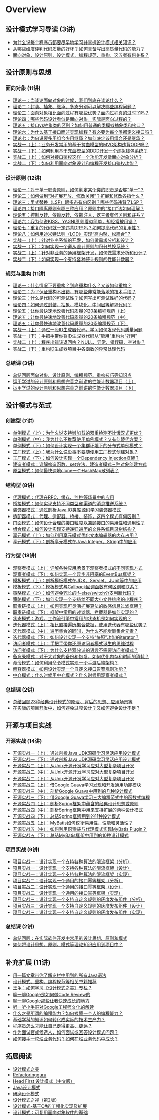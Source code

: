 # Overview

## 设计模式学习导读 (3讲)
<div class="cards">
  <div class="card pattern">
    <strong>  </strong>
    <ul class="card-items">
      <li><a href="/part11_design_pattern/  ">为什么说每个程序员都要尽早地学习并掌握设计模式相关知识？</a></li>
      <li><a href="/part11_design_pattern/  ">从哪些维度评判代码质量的好坏？如何具备写出高质量代码的能力？</a></li>
      <li><a href="/part11_design_pattern/  ">面向对象、设计原则、设计模式、编程规范、重构，这五者有何关系？</a></li>
    </ul>
  </div>
</div>

## 设计原则与思想

### 面向对象 (11讲)

<div class="cards">
  <div class="card pattern">
    <strong>  </strong>
    <ul class="card-items">
      <li><a href="/part11_design_pattern/  ">理论一：当谈论面向对象的时候，我们到底在谈论什么？</a></li>
      <li><a href="/part11_design_pattern/  ">理论二：封装、抽象、继承、多态分别可以解决哪些编程问题？</a></li>
      <li><a href="/part11_design_pattern/  ">理论三：面向对象相比面向过程有哪些优势？面向过程真的过时了吗？</a></li>
      <li><a href="/part11_design_pattern/  ">理论四：哪些代码设计看似是面向对象，实际是面向过程的？</a></li>
      <li><a href="/part11_design_pattern/  ">理论五：接口vs抽象类的区别？如何用普通的类模拟抽象类和接口？</a></li>
      <li><a href="/part11_design_pattern/  ">理论六：为什么基于接口而非实现编程？有必要为每个类都定义接口吗？</a></li>
      <li><a href="/part11_design_pattern/  ">理论七：为何说要多用组合少用继承？如何决定该用组合还是继承？</a></li>
      <li><a href="/part11_design_pattern/  ">实战一（上）：业务开发常用的基于贫血模型的MVC架构违背OOP吗？</a></li>
      <li><a href="/part11_design_pattern/  ">实战一（下）：如何利用基于充血模型的DDD开发一个虚拟钱包系统？</a></li>
      <li><a href="/part11_design_pattern/  ">实战二（上）：如何对接口鉴权这样一个功能开发做面向对象分析？</a></li>
      <li><a href="/part11_design_pattern/  ">实战二（下）：如何利用面向对象设计和编程开发接口鉴权功能？</a></li>
    </ul>
  </div>
</div>

### 设计原则 (12讲)

<div class="cards">
  <div class="card pattern">
    <strong>  </strong>
    <ul class="card-items">
      <li><a href="/part11_design_pattern/  ">理论一：对于单一职责原则，如何判定某个类的职责是否够“单一”？</a></li>
      <li><a href="/part11_design_pattern/  ">理论二：如何做到“对扩展开放、修改关闭”？扩展和修改各指什么？</a></li>
      <li><a href="/part11_design_pattern/  ">理论三：里式替换（LSP）跟多态有何区别？哪些代码违背了LSP？</a></li>
      <li><a href="/part11_design_pattern/  ">理论四：接口隔离原则有哪三种应用？原则中的“接口”该如何理解？</a></li>
      <li><a href="/part11_design_pattern/  ">理论五：控制反转、依赖反转、依赖注入，这三者有何区别和联系？</a></li>
      <li><a href="/part11_design_pattern/  ">理论六：我为何说KISS、YAGNI原则看似简单，却经常被用错？</a></li>
      <li><a href="/part11_design_pattern/  ">理论七：重复的代码就一定违背DRY吗？如何提高代码的复用性？</a></li>
      <li><a href="/part11_design_pattern/  ">理论八：如何用迪米特法则（LOD）实现“高内聚、松耦合”？</a></li>
      <li><a href="/part11_design_pattern/  ">实战一（上）：针对业务系统的开发，如何做需求分析和设计？</a></li>
      <li><a href="/part11_design_pattern/  ">实战一（下）：如何实现一个遵从设计原则的积分兑换系统？</a></li>
      <li><a href="/part11_design_pattern/  ">实战二（上）：针对非业务的通用框架开发，如何做需求分析和设计？</a></li>
      <li><a href="/part11_design_pattern/  ">实战二（下）：如何实现一个支持各种统计规则的性能计数器？</a></li>
    </ul>
  </div>
</div>

### 规范与重构 (11讲)

<div class="cards">
  <div class="card pattern">
    <strong>  </strong>
    <ul class="card-items">
      <li><a href="/part11_design_pattern/  ">理论一：什么情况下要重构？到底重构什么？又该如何重构？</a></li>
      <li><a href="/part11_design_pattern/  ">理论二：为了保证重构不出错，有哪些非常能落地的技术手段？</a></li>
      <li><a href="/part11_design_pattern/  ">理论三：什么是代码的可测试性？如何写出可测试性好的代码？</a></li>
      <li><a href="/part11_design_pattern/  ">理论四：如何通过封装、抽象、模块化、中间层等解耦代码？</a></li>
      <li><a href="/part11_design_pattern/  ">理论五：让你最快速地改善代码质量的20条编程规范（上）</a></li>
      <li><a href="/part11_design_pattern/  ">理论五：让你最快速地改善代码质量的20条编程规范（中）</a></li>
      <li><a href="/part11_design_pattern/  ">理论五：让你最快速地改善代码质量的20条编程规范（下）</a></li>
      <li><a href="/part11_design_pattern/  ">实战一（上）：通过一段ID生成器代码，学习如何发现代码质量问题</a></li>
      <li><a href="/part11_design_pattern/  ">实战一（下）：手把手带你将ID生成器代码从“能用”重构为“好用”</a></li>
      <li><a href="/part11_design_pattern/  ">实战二（上）：程序出错该返回啥？NULL、异常、错误码、空对象？</a></li>
      <li><a href="/part11_design_pattern/  ">实战二（下）：重构ID生成器项目中各函数的异常处理代码</a></li>
    </ul>
  </div>
</div>

### 总结课 (3讲)

<div class="cards">
  <div class="card pattern">
    <strong>  </strong>
    <ul class="card-items">
      <li><a href="/part11_design_pattern/  ">总结回顾面向对象、设计原则、编程规范、重构技巧等知识点</a></li>
      <li><a href="/part11_design_pattern/  ">运用学过的设计原则和思想完善之前讲的性能计数器项目（上）</a></li>
      <li><a href="/part11_design_pattern/  ">运用学过的设计原则和思想完善之前讲的性能计数器项目（下）</a></li>
  </div>
</div>


## 设计模式与范式

### 创建型 (7讲)

<div class="cards">
  <div class="card pattern">
    <strong>  </strong>
    <ul class="card-items">
      <li><a href="/part11_design_pattern/  ">单例模式（上）：为什么说支持懒加载的双重检测不比饿汉式更优？</a></li>
      <li><a href="/part11_design_pattern/  ">单例模式（中）：我为什么不推荐使用单例模式？又有何替代方案？</a></li>
      <li><a href="/part11_design_pattern/  ">单例模式（下）：如何设计实现一个集群环境下的分布式单例模式？</a></li>
      <li><a href="/part11_design_pattern/  ">工厂模式（上）：我为什么说没事不要随便用工厂模式创建对象？</a></li>
      <li><a href="/part11_design_pattern/  ">工厂模式（下）：如何设计实现一个Dependency Injection框架？</a></li>
      <li><a href="/part11_design_pattern/  ">建造者模式：详解构造函数、set方法、建造者模式三种对象创建方式</a></li>
      <li><a href="/part11_design_pattern/  ">原型模式：如何最快速地clone一个HashMap散列表？</a></li>
    </ul>
  </div>
</div>

### 结构型 (8讲)

<div class="cards">
  <div class="card pattern">
    <strong>  </strong>
    <ul class="card-items">
      <li><a href="/part11_design_pattern/  ">代理模式：代理在RPC、缓存、监控等场景中的应用</a></li>
      <li><a href="/part11_design_pattern/  ">桥接模式：如何实现支持不同类型和渠道的消息推送系统？</a></li>
      <li><a href="/part11_design_pattern/  ">装饰器模式：通过剖析Java IO类库源码学习装饰器模式</a></li>
      <li><a href="/part11_design_pattern/  ">适配器模式：代理、适配器、桥接、装饰，这四个模式有何区别？</a></li>
      <li><a href="/part11_design_pattern/  ">门面模式：如何设计合理的接口粒度以兼顾接口的易用性和通用性？</a></li>
      <li><a href="/part11_design_pattern/  ">组合模式：如何设计实现支持递归遍历的文件系统目录树结构？</a></li>
      <li><a href="/part11_design_pattern/  ">享元模式（上）：如何利用享元模式优化文本编辑器的内存占用？</a></li>
      <li><a href="/part11_design_pattern/  ">享元模式（下）：剖析享元模式在Java Integer、String中的应用</a></li>
    </ul>
  </div>
</div>

### 行为型 (18讲)

<div class="cards">
  <div class="card pattern">
    <strong>  </strong>
    <ul class="card-items">
      <li><a href="/part11_design_pattern/  ">观察者模式（上）：详解各种应用场景下观察者模式的不同实现方式</a></li>
      <li><a href="/part11_design_pattern/  ">观察者模式（下）：如何实现一个异步非阻塞的EventBus框架？</a></li>
      <li><a href="/part11_design_pattern/  ">模板模式（上）：剖析模板模式在JDK、Servlet、JUnit等中的应用</a></li>
      <li><a href="/part11_design_pattern/  ">模板模式（下）：模板模式与Callback回调函数有何区别和联系？</a></li>
      <li><a href="/part11_design_pattern/  ">策略模式（上）：如何避免冗长的if-else/switch分支判断代码？</a></li>
      <li><a href="/part11_design_pattern/  ">策略模式（下）：如何实现一个支持给不同大小文件排序的小程序？</a></li>
      <li><a href="/part11_design_pattern/  ">职责链模式（上）：如何实现可灵活扩展算法的敏感信息过滤框架？</a></li>
      <li><a href="/part11_design_pattern/  ">职责链模式（下）：框架中常用的过滤器、拦截器是如何实现的？</a></li>
      <li><a href="/part11_design_pattern/  ">状态模式：游戏、工作流引擎中常用的状态机是如何实现的？</a></li>
      <li><a href="/part11_design_pattern/  ">迭代器模式（上）：相比直接遍历集合数据，使用迭代器有哪些优势？</a></li>
      <li><a href="/part11_design_pattern/  ">迭代器模式（中）：遍历集合的同时，为什么不能增删集合元素？</a></li>
      <li><a href="/part11_design_pattern/  ">迭代器模式（下）：如何设计实现一个支持“快照”功能的iterator？</a></li>
      <li><a href="/part11_design_pattern/  ">访问者模式（上）：手把手带你还原访问者模式诞生的思维过程</a></li>
      <li><a href="/part11_design_pattern/  ">访问者模式（下）：为什么支持双分派的语言不需要访问者模式？</a></li>
      <li><a href="/part11_design_pattern/  ">备忘录模式：对于大对象的备份和恢复，如何优化内存和时间的消耗？</a></li>
      <li><a href="/part11_design_pattern/  ">命令模式：如何利用命令模式实现一个手游后端架构？</a></li>
      <li><a href="/part11_design_pattern/  ">解释器模式：如何设计实现一个自定义接口告警规则功能？</a></li>
      <li><a href="/part11_design_pattern/  ">中介模式：什么时候用中介模式？什么时候用观察者模式？</a></li>
    </ul>
  </div>
</div>

### 总结课 (2讲)

<div class="cards">
  <div class="card pattern">
    <strong>  </strong>
    <ul class="card-items">
      <li><a href="/part11_design_pattern/  ">总结回顾23种经典设计模式的原理、背后的思想、应用场景等</a></li>
      <li><a href="/part11_design_pattern/  ">在实际的项目开发中，如何避免过度设计？又如何避免设计不足？</a></li>
    </ul>
  </div>
</div>

## 开源与项目实战

### 开源实战 (14讲)

<div class="cards">
  <div class="card pattern">
    <strong>  </strong>
    <ul class="card-items">
      <li><a href="/part11_design_pattern/  ">开源实战一（上）：通过剖析Java JDK源码学习灵活应用设计模式</a></li>
      <li><a href="/part11_design_pattern/  ">开源实战一（下）：通过剖析Java JDK源码学习灵活应用设计模式</a></li>
      <li><a href="/part11_design_pattern/  ">开源实战二（上）：从Unix开源开发学习应对大型复杂项目开发</a></li>
      <li><a href="/part11_design_pattern/  ">开源实战二（中）：从Unix开源开发学习应对大型复杂项目开发</a></li>
      <li><a href="/part11_design_pattern/  ">开源实战二（下）：从Unix开源开发学习应对大型复杂项目开发</a></li>
      <li><a href="/part11_design_pattern/  ">开源实战三（上）：借Google Guava学习发现和开发通用功能模块</a></li>
      <li><a href="/part11_design_pattern/  ">开源实战三（中）：剖析Google Guava中用到的几种设计模式</a></li>
      <li><a href="/part11_design_pattern/  ">开源实战三（下）：借Google Guava学习三大编程范式中的函数式编程</a></li>
      <li><a href="/part11_design_pattern/  ">开源实战四（上）：剖析Spring框架中蕴含的经典设计思想或原则</a></li>
      <li><a href="/part11_design_pattern/  ">开源实战四（中）：剖析Spring框架中用来支持扩展的两种设计模式</a></li>
      <li><a href="/part11_design_pattern/  ">开源实战四（下）：总结Spring框架用到的11种设计模式</a></li>
      <li><a href="/part11_design_pattern/  ">开源实战五（上）：MyBatis如何权衡易用性、性能和灵活性？</a></li>
      <li><a href="/part11_design_pattern/  ">开源实战五（中）：如何利用职责链与代理模式实现MyBatis Plugin？</a></li>
      <li><a href="/part11_design_pattern/  ">开源实战五（下）：总结MyBatis框架中用到的10种设计模式</a></li>
    </ul>
  </div>
</div>

### 项目实战 (9讲)

<div class="cards">
  <div class="card pattern">
    <strong>  </strong>
    <ul class="card-items">
      <li><a href="/part11_design_pattern/  ">项目实战一：设计实现一个支持各种算法的限流框架（分析）</a></li>
      <li><a href="/part11_design_pattern/  ">项目实战一：设计实现一个支持各种算法的限流框架（设计）</a></li>
      <li><a href="/part11_design_pattern/  ">项目实战一：设计实现一个支持各种算法的限流框架（实现）</a></li>
      <li><a href="/part11_design_pattern/  ">项目实战二：设计实现一个通用的接口幂等框架（分析）</a></li>
      <li><a href="/part11_design_pattern/  ">项目实战二：设计实现一个通用的接口幂等框架（设计）</a></li>
      <li><a href="/part11_design_pattern/  ">项目实战二：设计实现一个通用的接口幂等框架（实现）</a></li>
      <li><a href="/part11_design_pattern/  ">项目实战三：设计实现一个支持自定义规则的灰度发布组件（分析）</a></li>
      <li><a href="/part11_design_pattern/  ">项目实战三：设计实现一个支持自定义规则的灰度发布组件（设计）</a></li>
      <li><a href="/part11_design_pattern/  ">项目实战三：设计实现一个支持自定义规则的灰度发布组件（实现）</a></li>
    </ul>
  </div>
</div>

### 总结课 (2讲)

<div class="cards">
  <div class="card pattern">
    <strong>  </strong>
    <ul class="card-items">
      <li><a href="/part11_design_pattern/  ">总结回顾：在实际软件开发中常用的设计思想、原则和模式</a></li>
      <li><a href="/part11_design_pattern/  ">如何将设计思想、原则、模式等理论知识应用到项目中？</a></li>
    </ul>
  </div>
</div>

## 补充扩展 (11讲)
<div class="cards">
  <div class="card pattern">
    <strong>  </strong>
    <ul class="card-items">
      <li><a href="/part11_design_pattern/  ">用一篇文章带你了解专栏中用到的所有Java语法</a></li>
      <li><a href="/part11_design_pattern/  ">设计模式、重构、编程规范等相关书籍推荐</a></li>
      <li><a href="/part11_design_pattern/  ">王争：如何学习《设计模式之美》专栏？</a></li>
      <li><a href="/part11_design_pattern/  ">聊一聊Google是如何做Code Review的</a></li>
      <li><a href="/part11_design_pattern/  ">聊一聊Google那些让我快速成长的地方</a></li>
      <li><a href="/part11_design_pattern/  ">听一听小争哥对Google工程师文化的解读</a></li>
      <li><a href="/part11_design_pattern/  ">什么才是所谓的编程能力？如何考察一个人的编程能力？</a></li>
      <li><a href="/part11_design_pattern/  ">基础学科的知识如何转化成实际的技术生产力？</a></li>
      <li><a href="/part11_design_pattern/  ">程序员怎么才能让自己走得更高、更远？</a></li>
      <li><a href="/part11_design_pattern/  ">作为面试官或候选人，如何面试或回答设计模式问题？</a></li>
      <li><a href="/part11_design_pattern/  ">如何接手一坨烂业务代码？如何在烂业务代码中成长？</a></li>
    </ul>
  </div>
</div>

## 拓展阅读

- [设计模式之美](https://time.geekbang.org/column/intro/100039001)
- [Refactoringguru](https://refactoringguru.cn/design-patterns/catalog)
- [Head First 设计模式（中文版）](https://book.douban.com/subject/2243615/)
- [Java设计模式](https://book.douban.com/subject/30173863/)
- [研磨设计模式](https://book.douban.com/subject/5343318/)
- [设计模式之禅（第2版）](https://book.douban.com/subject/25843319/)
- [设计模式-基于C#的工程化实现及扩展](https://book.douban.com/subject/3288728/)
- [设计模式：可复用面向对象软件的基础](https://book.douban.com/subject/34262305/)
